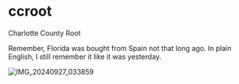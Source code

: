 # ccroot
Charlotte County Root 

Remember, Florida was bought from Spain not that long ago. In plain English, I still remember it like it was yesterday. 

![IMG_20240927_033859](https://github.com/user-attachments/assets/25427923-30c7-4a0e-837b-6587fad582da)
